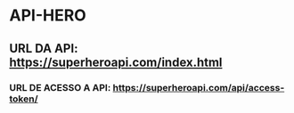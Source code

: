 # API-HERO

## URL DA API: https://superheroapi.com/index.html
### URL DE ACESSO A API: https://superheroapi.com/api/access-token/
